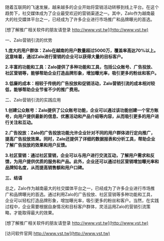 随着互联网的飞速发展，越来越多的企业开始将营销活动转移到线上平台。在这个趋势下，社交媒体成为了企业最受欢迎的营销渠道之一。其中，Zalo作为越南最大的社交媒体平台之一，已经成为了许多企业进行市场推广和品牌曝光的首选。

[想了解推广相关软件的朋友请登录 http://www.vst.tw](http://www.vst.tw)

一、Zalo营销引流的优势

**1.庞大的用户群体：Zalo在越南的用户数量超过5000万，覆盖率高达70%以上。这意味着，通过Zalo进行营销的企业可以获得大量的目标客户。**

**2.丰富的功能和工具：Zalo提供了多种功能和工具，包括公众账号、广告投放、社区营销等，能够帮助企业打造品牌形象，增加曝光率，吸引更多的粉丝和客户。**

**3.低廉的成本：相较于传统的广告投放和促销活动，Zalo营销引流的成本相对较低，能够帮助企业节省不少的推广费用。**

二、Zalo营销引流的实践应用

**1.创建公众账号：Zalo提供了公众账号功能，企业可以通过该功能创建一个官方账号，向用户提供最新的信息、优惠活动和产品介绍等内容，从而吸引更多的用户进行关注和互动。**

**2.广告投放：Zalo的广告投放功能允许企业针对不同的用户群体进行定向推广，提高广告投放效果。同时，Zalo还提供了详细的数据报表和分析工具，帮助企业了解广告投放的效果和用户反馈。**

**3.社区营销：通过社区营销，企业可以与用户进行交流互动，了解用户需求和反馈，为用户提供优质的服务和产品。此外，企业还可以通过社区营销增加曝光率和品牌知名度，从而提高销售额和用户口碑。**

**三、结语**

总之，Zalo作为越南最大的社交媒体平台之一，已经成为了许多企业进行市场推广和品牌曝光的首选。通过利用Zalo的广告投放、社区营销等多种功能和工具，企业可以轻松打造品牌形象，增加曝光率，吸引更多的粉丝和客户。当然，在实践过程中，企业需要根据自身情况和目标客户群体，灵活运用Zalo的营销引流策略，才能取得最大的效果。

[想了解推广相关软件的朋友请登录 http://www.vst.tw](http://www.vst.tw)


[访问软件官网 http://www.vst.tw](http://www.vst.tw)
